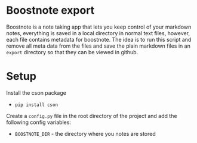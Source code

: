 # Boostnote export #

Boostnote is a note taking app that lets you keep control of your markdown notes, everything is saved
in a local directory in normal text files, however, each file contains metadata for boostnote. The idea
is to run this script and remove all meta data from the files and save the plain markdown files
in an `export` directory so that they can be viewed in github.

# Setup #

Install the cson package

- `pip install cson`

Create a `config.py` file in the root directory of the project and add the following config variables:

- `BOOSTNOTE_DIR` - the directory where you notes are stored
